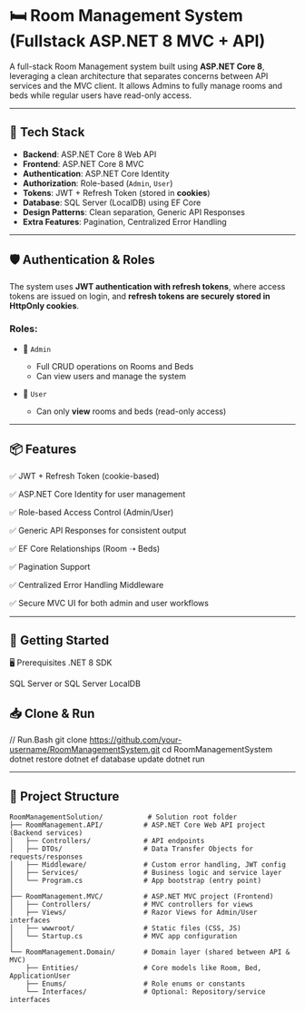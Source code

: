 # 🛏️ Room Management System (Fullstack ASP.NET 8 MVC + API)

A full-stack Room Management system built using **ASP.NET Core 8**, leveraging a clean architecture that separates concerns between API services and the MVC client. It allows Admins to fully manage rooms and beds while regular users have read-only access.

---

## 🔧 Tech Stack

- **Backend**: ASP.NET Core 8 Web API  
- **Frontend**: ASP.NET Core 8 MVC 
- **Authentication**: ASP.NET Core Identity  
- **Authorization**: Role-based (`Admin`, `User`)  
- **Tokens**: JWT + Refresh Token (stored in **cookies**)  
- **Database**: SQL Server (LocalDB) using EF Core  
- **Design Patterns**: Clean separation, Generic API Responses  
- **Extra Features**: Pagination, Centralized Error Handling

---

## 🛡️ Authentication & Roles

The system uses **JWT authentication with refresh tokens**, where access tokens are issued on login, and **refresh tokens are securely stored in HttpOnly cookies**.

### Roles:
- 🔑 `Admin`  
  - Full CRUD operations on Rooms and Beds  
  - Can view users and manage the system

- 👤 `User`  
  - Can only **view** rooms and beds (read-only access)

---

## 📦 Features

✅ JWT + Refresh Token (cookie-based)

✅ ASP.NET Core Identity for user management

✅ Role-based Access Control (Admin/User)

✅ Generic API Responses for consistent output

✅ EF Core Relationships (Room ➝ Beds)

✅ Pagination Support

✅ Centralized Error Handling Middleware

✅ Secure MVC UI for both admin and user workflows

---
## 🚀 Getting Started

🖥️ Prerequisites
.NET 8 SDK

SQL Server or SQL Server LocalDB

## 📥 Clone & Run

// Run.Bash
git clone https://github.com/your-username/RoomManagementSystem.git
cd RoomManagementSystem
dotnet restore
dotnet ef database update
dotnet run

---
## 📂 Project Structure

```plaintext
RoomManagementSolution/           # Solution root folder
├── RoomManagement.API/          # ASP.NET Core Web API project (Backend services)
│   ├── Controllers/             # API endpoints
│   ├── DTOs/                    # Data Transfer Objects for requests/responses
│   ├── Middleware/              # Custom error handling, JWT config
│   ├── Services/                # Business logic and service layer
│   └── Program.cs               # App bootstrap (entry point)
│
├── RoomManagement.MVC/          # ASP.NET MVC project (Frontend)
│   ├── Controllers/             # MVC controllers for views
│   ├── Views/                   # Razor Views for Admin/User interfaces
│   ├── wwwroot/                 # Static files (CSS, JS)
│   └── Startup.cs               # MVC app configuration
│
└── RoomManagement.Domain/       # Domain layer (shared between API & MVC)
    ├── Entities/                # Core models like Room, Bed, ApplicationUser
    ├── Enums/                   # Role enums or constants
    └── Interfaces/              # Optional: Repository/service interfaces

